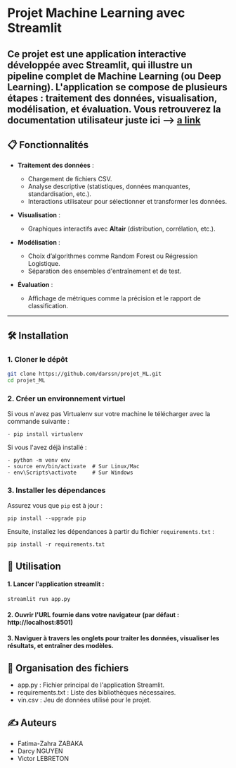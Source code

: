 # Projet Machine Learning avec Streamlit

Ce projet est une application interactive développée avec **Streamlit**, qui illustre un pipeline complet de Machine Learning (ou Deep Learning). L'application se compose de plusieurs étapes : traitement des données, visualisation, modélisation, et évaluation.
Vous retrouverez la documentation utilisateur juste ici --> [a link](https://github.com/darssn/projet_ML/blob/main/Doc%20User%20-%20Projet%20ML.pdf)
---

## 📋 Fonctionnalités

- **Traitement des données** :
  - Chargement de fichiers CSV.
  - Analyse descriptive (statistiques, données manquantes, standardisation, etc.).
  - Interactions utilisateur pour sélectionner et transformer les données.
  
- **Visualisation** :
  - Graphiques interactifs avec **Altair** (distribution, corrélation, etc.).

- **Modélisation** :
  - Choix d’algorithmes comme Random Forest ou Régression Logistique.
  - Séparation des ensembles d'entraînement et de test.

- **Évaluation** :
  - Affichage de métriques comme la précision et le rapport de classification.

---

## 🛠️ Installation

### 1. Cloner le dépôt
```bash
git clone https://github.com/darssn/projet_ML.git
cd projet_ML
```

### 2. Créer un environnement virtuel

Si vous n'avez pas Virtualenv sur votre machine le télécharger avec la commande suivante : 
```
- pip install virtualenv
```
Si vous l'avez déjà installé : 

```
- python -m venv env
- source env/bin/activate  # Sur Linux/Mac
- env\Scripts\activate     # Sur Windows
```


### 3. Installer les dépendances 

Assurez vous que `pip` est à jour : 

```
pip install --upgrade pip
```

Ensuite, installez les dépendances à partir du fichier `requirements.txt` :
```
pip install -r requirements.txt
```


## 🚀 Utilisation

#### 1. Lancer l'application streamlit : 
```
streamlit run app.py
```

#### 2. Ouvrir l'URL fournie dans votre navigateur (par défaut : http://localhost:8501)
#### 3. Naviguer à travers les onglets pour traiter les données, visualiser les résultats, et entraîner des modèles.




## 📂 Organisation des fichiers

- app.py : Fichier principal de l'application Streamlit.
- requirements.txt : Liste des bibliothèques nécessaires.
- vin.csv : Jeu de données utilisé pour le projet.


## ✍️ Auteurs
- Fatima-Zahra ZABAKA
- Darcy NGUYEN
- Victor LEBRETON 
